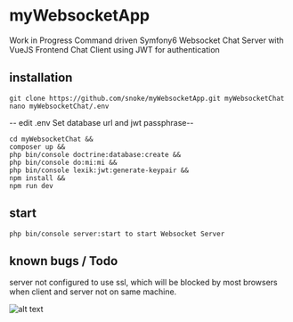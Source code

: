 # myWebsocketApp

Work in Progress
Command driven Symfony6 Websocket Chat Server with VueJS Frontend Chat Client using JWT for authentication

## installation
```
git clone https://github.com/snoke/myWebsocketApp.git myWebsocketChat 
nano myWebsocketChat/.env
```
-- edit .env Set database url and jwt passphrase--
```
cd myWebsocketChat &&
composer up &&
php bin/console doctrine:database:create &&
php bin/console do:mi:mi &&
php bin/console lexik:jwt:generate-keypair &&
npm install &&
npm run dev 
```
## start
```
php bin/console server:start to start Websocket Server
```
## known bugs / Todo
server not configured to use ssl, which will be blocked by most browsers when client and server not on same machine. 

![alt text](https://github.com/snoke/myWebsocketApp/blob/master/myWebsocketApp.png?raw=true)
